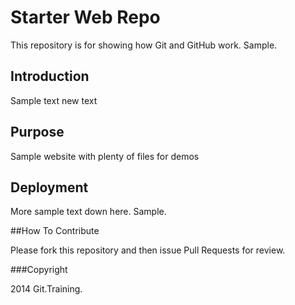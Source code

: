 # Starter Web Repo

This repository is for showing how Git and GitHub work. Sample.

## Introduction

Sample text new text

## Purpose

Sample website with plenty of files for demos

## Deployment

More sample text down here. Sample.

##How To Contribute

Please fork this repository and then issue Pull Requests for review.


###Copyright

2014 Git.Training.